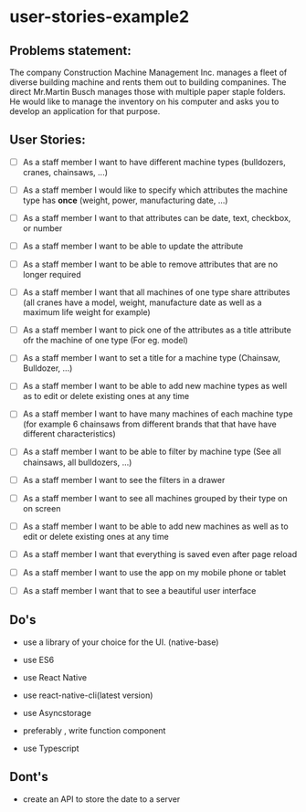 # user-stories-example2

## Problems statement:

The company Construction Machine Management Inc. manages a fleet of diverse building machine and rents them out to building companines. The direct Mr.Martin Busch manages those with multiple paper staple folders.
He would like to manage the inventory on his computer and asks you to develop an application for that purpose.

## User Stories:

- [ ] As a staff member I want to have different machine types (bulldozers, cranes, chainsaws, ...)

- [ ] As a staff member I would like to specify which attributes the machine type has **once** (weight, power, manufacturing date, ...)

- [ ] As a staff member I want to that attributes can be date, text, checkbox, or number

- [ ] As a staff member I want to be able to update the attribute

- [ ] As a staff member I want to be able to remove attributes that are no longer required

- [ ] As a staff member I want that all machines of one type share attributes (all cranes have a model, weight, manufacture date as well as a maximum life weight for example)

- [ ] As a staff member I want to pick one of the attributes as a title attribute ofr the machine of one type (For eg. model)

- [ ] As a staff member I want to set a title for a machine type (Chainsaw, Bulldozer, ...)

- [ ] As a staff member I want to be able to add new machine types as well as to edit or delete existing ones at any time

- [ ] As a staff member I want to have many machines of each machine type (for example 6 chainsaws from different brands that that have have different characteristics)

- [ ] As a staff member I want to be able to filter by machine type (See all chainsaws, all bulldozers, ...)

- [ ] As a staff member I want to see the filters in a drawer

- [ ] As a staff member I want to see all machines grouped by their type on on screen

- [ ] As a staff member I want to be able to add new machines as well as to edit or delete existing ones at any time

- [ ] As a staff member I want that everything is saved even after page reload

- [ ] As a staff member I want to use the app on my mobile phone or tablet

- [ ] As a staff member I want that to see a beautiful user interface

## Do's

- use a library of your choice for the UI. (native-base)

- use ES6

- use React Native

- use react-native-cli(latest version)

- use Asyncstorage

- preferably , write function component

- use Typescript

## Dont's

- create an API to store the date to a server

